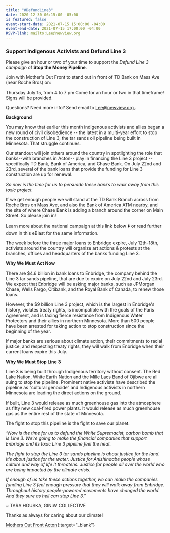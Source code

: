 ```yaml
---
title: "#DefundLine3"
date: 2020-12-30 06:15:00 -05:00
is featured: false
event-start-date: 2021-07-15 15:00:00 -04:00
event-end-date: 2021-07-15 17:00:00 -04:00
RSVP-link: mailto:Lee@newview.org
---
```


### Support Indigenous Activists and Defund Line 3

Please give an hour or two of your time to support the *Defund Line 3 campaign* of **Stop the Money Pipeline**.

Join with Mother's Out Front to stand out in front of TD Bank on Mass Ave (near Roche Bros) on:

Thursday July 15, from 4 to 7 pm
Come for an hour or two in that timeframe!
Signs will be provided.

Questions?  Need more info?  Send email to [Lee@newview.org ](mailto:Lee@newview.org).

**Background**

You may know that earlier this month indigenous activists and allies began a new round of civil disobedience -- the latest in a multi-year effort to stop the construction of Line 3, the tar sands oil pipeline being built in Minnesota. That struggle continues.  

Our standout will join others around the country in spotlighting the role that banks--with branches in Acton-- play in financing the Line 3 project -- specifically TD Bank, Bank of America, and Chase Bank. On July 22nd and 23rd, several of the bank loans that provide the funding for Line 3 construction are up for renewal.

*So now is the time for us to persuade these banks to walk away from this toxic project.*

If we get enough people we will stand at the TD Bank Branch across from Roche Bros on Mass Ave, and also the Bank of America ATM nearby, and the site of where Chase Bank is adding a branch around the corner on Main Street. So please join in!

Learn more about the national campaign at this link below  ⬇️ or read further down in this eBlast for the same information.

The week before the three major loans to Enbridge expire, July 12th-18th, activists around the country will organize art actions & protests at the branches, offices and headquarters of the banks funding Line 3.

**Why We Must Act Now**

There are $4.6 billion in bank loans to Enbridge, the company behind the Line 3 tar sands pipeline, that are due to expire on July 22nd and July 23rd. We expect that Enbridge will be asking major banks, such as JPMorgan Chase, Wells Fargo, Citibank, and the Royal Bank of Canada, to renew those loans.

However, the $9 billion Line 3 project, which is the largest in Enbridge's history, violates treaty rights, is incompatible with the goals of the Paris Agreement, and is facing fierce resistance from Indigenous Water Protectors and their allies in northern Minnesota. More than 500 people have been arrested for taking action to stop construction since the beginning of the year.

If major banks are serious about climate action, their commitments to racial justice, and respecting treaty rights, they will walk from Enbridge when their current loans expire this July.

**Why We Must Stop Line 3**

Line 3 is being built through Indigenous territory without consent. The Red Lake Nation, White Earth Nation and the Mille Lacs Band of Ojibwe are all suing to stop the pipeline. Prominent native activists have described the pipeline as “cultural genocide” and Indigenous activists in northern Minnesota are leading the direct actions on the ground.

If built, Line 3 would release as much greenhouse gas into the atmosphere as fifty new coal-fired power plants. It would release as much greenhouse gas as the entire rest of the state of Minnesota.

The fight to stop this pipeline is the fight to save our planet.

*“Now is the time for us to defund the White Supremacist, carbon bomb that is Line 3. We're going to make the financial companies that support Enbridge and its toxic Line 3 pipeline feel the heat.*

*The fight to stop the Line 3 tar sands pipeline is about justice for the land. It’s about justice for the water. Justice for Anishinaabe people whose culture and way of life it threatens. Justice for people all over the world who are being impacted by the climate crisis.*

*If enough of us take these actions together, we can make the companies funding Line 3 feel enough pressure that they will walk away from Enbridge. Throughout history people-powered movements have changed the world. And they sure as hell can stop Line 3.”*

\~ TARA HOUSKA, GINIW COLLECTIVE

Thanks as always for caring about our climate!

[Mothers Out Front Acton](http://ma.mothersoutfront.org/){:target="_blank"}  